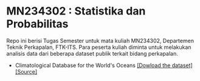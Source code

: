 <h1>MN234302 : Statistika dan Probabilitas </h1>
<p>Repo ini berisi Tugas Semester untuk mata kuliah MN234302, Departemen Teknik Perkapalan, FTK-ITS. Para peserta kuliah diminta untuk melakukan analisis data dari beberapa dataset publik terkait bidang perkapalan.
</p>
<ul>
  <li> Climatological Database for the World's Oceans <a href= "https://data.world/cliwoc/ocean-ship-logbooks-1750-1850">[Dowload the dataset]</a></li><a href= "https://data.world/cliwoc/ocean-ship-logbooks-1750-1850">[Source]</a></li>
</ul>

